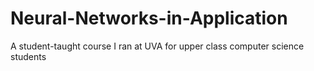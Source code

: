 # Neural-Networks-in-Application
A student-taught course I ran at UVA for upper class computer science students
